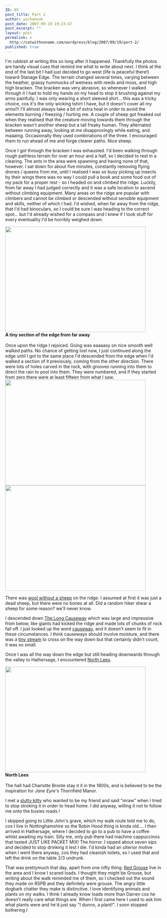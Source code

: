 ```yaml
---
ID: 65
post_title: Part 2
author: yochannah
post_date: 2007-09-19 19:23:47
post_excerpt: ""
layout: post
permalink: >
  http://catwithnoname.com/wordpress/blog/2007/09/19/part-2/
published: true
---
```

I'm rubbish at writing this so long after it happened. Thankfully the photos are handy visual cues that remind me what to write about next. I think at the end of the last bit I had just decided to go west (life is peaceful there!) toward Stanage Edge. The terrain changed several times, varying between the heather, grassy hummocks of wetness with reeds and moss, and high high bracken. The bracken was very abrasive, so whenever I walked through it I had to hold my hands on my head to stop it brushing against my arms painfully. I was only wearing a short sleeved shirt... this was a tricky choice, cos it's the only wicking tshirt I have, but it doesn't cover all my arms!!! I'll almost always take a bit of extra heat in order to avoid the elements burning / freezing / hurting me. A couple of sheep got freaked out when they realised that the creature moving towards them through the bracken wasn't another sheep but a tall freaky human. They alternated between running away, looking at me disapprovingly while eating, and maaaing. Occasionally they used combinations of the three. I encouraged them to run ahead of me and forge clearer paths. Nice sheep. 

Once I got through the bracken I was exhausted. I'd been walking through rough pathless terrain for over an hour and a half, so I decided to rest in a clearing. The ants in the area were spawning and having none of that, however. I sat down for about five minutes, constantly removing flying drones / queens from me, until I realised I was so busy picking up insects by their wings there was no way I could pull a book and some food out of my pack for a proper rest - so I headed on and climbed the ridge. Luckily, from far away I had judged correctly and it was a safe location to ascend without climbing equipment. Many areas on the ridge are popular with climbers and cannot be climbed or descended without sensible equipment and skills, neither of which I had. I'd wished, when far away from the ridge, that I'd had binoculars, so I could be sure I was heading to the correct spot... but I'd already wished for a compass and I knew if I took stuff for every eventuality I'd be horribly weighed down. 

<img src="http://www.catwithnoname.com/photos/bamford2/images/12092007383.jpg" height="338" width="450"/> <br />
<b> A tiny section of the edge from far away</b> <br />
<br />
Once upon the ridge I rejoiced. Going was eaaaasy on nice smooth well walked paths. No chance of getting lost now, I just continued along the edge until I got to the same place I'd descended from the edge when I'd walked a section of it previously, coming from the other direction. There were lots of holes carved in the rock, with grooves running into them to direct the rain to pool into them. They were numbered, and if they started from zero there were at least fifteen from what I saw. 
<img src="http://www.catwithnoname.com/photos/bamford2/images/12092007385.jpg" height="338" width="450"/> <br />
<img src="http://www.catwithnoname.com/photos/bamford2/images/12092007389.jpg" height="338" width="450"/> <br /> 

There was <a href="http://www.catwithnoname.com/photos/bamford2/images/12092007390.jpg">wool without a sheep</a> on the ridge. I assumed at first it was just a dead sheep, but there were no bones at all. Did a random hiker shear a sheep for some reason? we'll never know. 

I descended down <a href="http://www.catwithnoname.com/photos/bamford2/images/12092007396.jpg">The Long Causeway</a> which was large and impressive from below, like giants had kicked the ridge and made lots of chunks of rock fall off. I just looked up the word <a href="http://www.google.co.uk/search?source=ig&hl=en&q=define%3Acauseway&btnG=Google+Search&meta=">causeway</a>, and it doesn't seem to fit in these circumstances. I think causeways should involve moisture, and there was a <a href="http://www.catwithnoname.com/photos/bamford2/images/12092007400.jpg">tiny stream</a> to cross on the way down but that certainly didn't count, it was so small.

Once I was all the way down the edge but still heading downwards through the valley to Hathersage, I encountered <a href="http://en.wikipedia.org/wiki/Jane_Eyre#Context">North Lees</a>. 

<img src="http://www.catwithnoname.com/photos/bamford2/images/12092007402.jpg" height="338" width="450"/> <br /> 
<b> North Lees</b> <br />
<br /> The hall had Charlotte Bronte stay it it in the 1800s, and is believed to be the inspiration for <i>Jane Eyre</i>'s Thornfield Manor. 

I met a  <a href="http://www.catwithnoname.com/photos/bamford2/images/12092007404.jpg">slutty kitty</a> who wanted to be my friend and said "mraw" when I tried to stop stroking it in order to head home. I did anyway, willing it not to follow me onto the busies roads *l* 

I skipped going to Little John's grave, which my walk route told me to do, cos I live in Nottinghamshire so the Robin Hood thing is kinda old.... I then arrived in Hathersage, where I decided to go to a pub to have a coffee whilst awaiting my train. Silly me, only pub there had machine cappuccinos that tasted JUST LIKE PACKET MIX! The horror. I sipped about seven sips and decided to stop drinking it lest I die. I'd kinda had an ulterior motive when I went there anyway, cos they had cleanish toilets, so I used that and left the drink on the table 2/3 undrunk. 

That was prettymuch that day, apart from one nifty thing: <a href="http://www.rspb.org.uk/wildlife/birdguide/name/r/redgrouse/index.asp">Red Grouse</a> live in the area and I know I scared loads. I thought they might be Grouse, but writing about the walk reminded me of them, so I checked out the sound they made on RSPB and they definitely were grouse. The angry little dogbark chatter they make is distinctive. I love identifying animals and plants on my walks. I think I already know loads more than Darren cos he doesn't really care what things are. When I first came here I used to ask him what plants were and he'd just say "I dunno, a plant!". I soon stopped bothering *l*